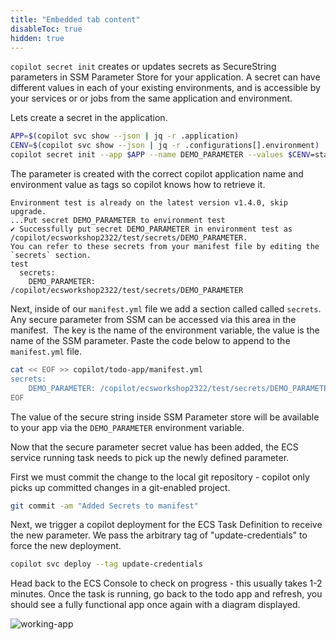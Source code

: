 ```yaml
---
title: "Embedded tab content"
disableToc: true
hidden: true
---
```


`copilot secret init` creates or updates secrets as SecureString parameters in SSM Parameter Store for your application.   A secret can have different values in each of your existing environments, and is accessible by your services or or jobs from the same application and environment.

Lets create a secret in the application.

```bash
APP=$(copilot svc show --json | jq -r .application)
CENV=$(copilot svc show --json | jq -r .configurations[].environment)
copilot secret init --app $APP --name DEMO_PARAMETER --values $CENV=static/parameter-diagram.png
```

The parameter is created with the correct copilot application name and environment value as tags so copilot knows how to retrieve it.

```
Environment test is already on the latest version v1.4.0, skip upgrade.
...Put secret DEMO_PARAMETER to environment test
✔ Successfully put secret DEMO_PARAMETER in environment test as /copilot/ecsworkshop2322/test/secrets/DEMO_PARAMETER.
You can refer to these secrets from your manifest file by editing the `secrets` section.
test
  secrets:
    DEMO_PARAMETER: /copilot/ecsworkshop2322/test/secrets/DEMO_PARAMETER
```

Next, inside of our `manifest.yml` file we add a section called called `secrets`.   Any secure parameter from SSM can be accessed via this area in the manifest.   The key is the name of the environment variable, the value is the name of the SSM parameter.  Paste the code below to append to the `manifest.yml` file.

```bash
cat << EOF >> copilot/todo-app/manifest.yml
secrets:
    DEMO_PARAMETER: /copilot/ecsworkshop2322/test/secrets/DEMO_PARAMETER
EOF
```

The value of the secure string inside SSM Parameter store will be available to your app via the `DEMO_PARAMETER` environment variable.

Now that the secure parameter secret value has been added, the ECS service running task needs to pick up the newly defined parameter.

First we must commit the change to the local git repository - copilot only picks up committed changes in a git-enabled project.

```bash
git commit -am "Added Secrets to manifest"
```

Next, we trigger a copilot deployment for the ECS Task Definition to receive the new parameter. We pass the arbitrary tag of "update-credentials" to force the new deployment.

```bash
copilot svc deploy --tag update-credentials
```

Head back to the ECS Console to check on progress - this usually takes 1-2 minutes.  Once the task is running, go back to the todo app and refresh, you should see a fully functional app once again with a diagram displayed.

![working-app](/images/secrets-parameter-store-working.png)